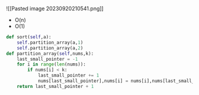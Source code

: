 ![[Pasted image 20230920210541.png]]
- O(n)
- O(1)
```python
def sort(self,a):
	self.partition_array(a,1)
	self.partition_array(a,2)
def partition_array(self,nums,k):
	last_small_pointer = -1
	for i in range(len(nums)):
		if nums[i] < k:
			last_small_pointer += 1
			nums[last_small_pointer],nums[i] = nums[i],nums[last_small_pointer]
	return last_small_pointer + 1
```